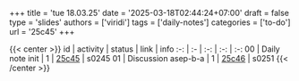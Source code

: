 +++
title = 'tue 18.03.25'
date = '2025-03-18T02:44:24+07:00'
draft = false
type = 'slides'
authors = ['viridi']
tags = ['daily-notes']
categories = ['to-do']
url = '25c45'
+++

{{< center >}}
id | activity | status | link | info
:-: | :- | :-: | :-: | :-:
00 | Daily note init       | 1 | [25c45](/notes/25c45) | s0245
01 | Discussion asep-b-a   | 1 | [25c46](/notes/25c46) | s0251
{{< /center >}}
